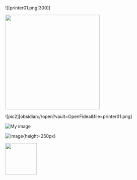 ![[printer01.png|300]]

<img src="printer01.png" width="300" height="300">

![pic2][obsidian://open?vault=OpenFidea&file=printer01.png]

![My image](./printer01.png)

![image](/printer01.png){height=250px}

<img src="./printer01.png" width="100" height="100">
